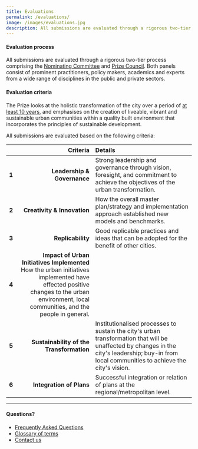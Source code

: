```yaml
---
title: Evaluations
permalink: /evaluations/
image: /images/evaluations.jpg
description: All submissions are evaluated through a rigorous two-tier process comprising the Nominating Committee and Prize Council.
---
```


#### **Evaluation process**

All submissions are evaluated through a rigorous two-tier process comprising the [Nominating Committee](/nominating-committee/) and [Prize Council](/prize-council/). Both panels consist of prominent practitioners, policy makers, academics and experts from a wide range of disciplines in the public and private sectors.

#### **Evaluation criteria**

The Prize looks at the holistic transformation of the city over a period of <u>at least 10 years</u>, and emphasises on the creation of liveable, vibrant and sustainable urban communities within a quality built environment that incorporates the principles of sustainable development.

All submissions are evaluated based on the following criteria:

| | Criteria | Details |
|:---:|---:|:---|
| **1** | **Leadership & Governance** | Strong leadership and governance through vision, foresight, and commitment to achieve the objectives of the urban transformation. |
| **2** | **Creativity & Innovation** | How the overall master plan/strategy and implementation approach established new models and benchmarks. |
| **3** | **Replicability** | Good replicable practices and ideas that can be adopted for the benefit of other cities. |
| **4** | **Impact of Urban Initiatives Implemented** <br> How the urban initiatives implemented have effected positive changes to the urban environment, local communities, and the people in general. |
| **5** | **Sustainability of the Transformation** | Institutionalised processes to sustain the city's urban transformation that will be unaffected by changes in the city's leadership; buy-in from local communities to achieve the city's vision. |
| **6** | **Integration of Plans** | Successful integration or relation of plans at the regional/metropolitan level. |

---

#### **Questions?**

- [Frequently Asked Questions](/faq/)
- [Glossary of terms](/glossary/)
- [Contact us](/feedback/)

